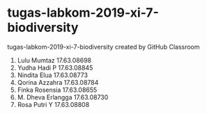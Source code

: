 # tugas-labkom-2019-xi-7-biodiversity
tugas-labkom-2019-xi-7-biodiversity created by GitHub Classroom
1. Lulu Mumtaz 17.63.08698
2. Yudha Hadi P 17.63.08845
3. Nindita Elua 17.63.08773
4. Qorina Azzahra 17.63.08784
5. Finka Rosensia 17.63.08655
6. M. Dheva Erlangga 17.63.08730
7. Rosa Putri Y 17.63.08808
